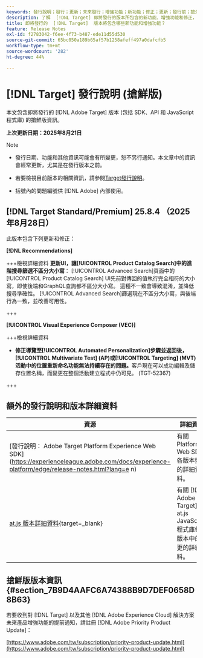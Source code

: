 ```yaml
---
keywords: 發行說明；發行；更新；未來發行；增強功能；新功能；修正；更新；發行前；搶先使用
description: 了解  [!DNL Target] 即將發行的版本所包含的新功能、增強功能和修正，其中包括 SDK、API 和 JavaScript 程式庫。
title: 即將發行的  [!DNL Target]  版本將包含哪些新功能和增強功能？
feature: Release Notes
exl-id: f2783042-f6ee-4f73-b487-ede11d55d530
source-git-commit: 65bc050a189b65af57b1258afeff497a0dafcfb5
workflow-type: tm+mt
source-wordcount: '282'
ht-degree: 44%

---
```


# [!DNL Target] 發行說明 (搶鮮版)

本文包含即將發行的 [!DNL Adobe Target] 版本 (包括 SDK、API 和 JavaScript 程式庫) 的搶鮮版資訊。

**上次更新日期：2025年8月21日**

>[!NOTE]
>
>* 發行日期、功能和其他資訊可能會有所變更，恕不另行通知。本文章中的資訊會經常更新，尤其是在發行版本之前。
>
>* 若要檢視目前版本的相關資訊，請參閱[Target發行說明](release-notes.md)。
>
>* 括號內的問題編號供 [!DNL Adobe] 內部使用。

## [!DNL Target Standard/Premium] 25.8.4 （2025年8月28日）

此版本包含下列更新和修正：

**[!DNL Recommendations]**

+++檢視詳細資料
**更新UI，讓[!UICONTROL Product Catalog Search]中的進階搜尋篩選不區分大小寫**： [!UICONTROL Advanced Search]頁面中的[!UICONTROL Product Catalog Search] UI先前對傳回的值執行完全相符的大小寫，即使後端和GraphQL查詢都不區分大小寫。 這種不一致會導致混淆，並降低搜尋準確性。 [!UICONTROL Advanced Search]篩選現在不區分大小寫，與後端行為一致，並改善可用性。

+++

**[!UICONTROL Visual Experience Composer (VEC)]**

+++檢視詳細資料
* **修正導覽至[!UICONTROL Automated Personalization]步驟並返回後，[!UICONTROL Multivariate Test] (AP)或[!UICONTROL Targeting] (MVT)活動中的位置重新命名功能無法持續存在的問題。**&#x200B;客戶現在可以成功編輯及儲存位置名稱，而變更在整個活動建立程式中仍可見。 (TGT-52367)

+++

## 額外的發行說明和版本詳細資料

| 資源 | 詳細資料 |
|--- |--- |
| [發行說明： Adobe Target Platform Experience Web SDK]&#x200B;(https://experienceleague.adobe.com/docs/experience-platform/edge/release-notes.html?lang=e n) | 有關 Platform Web SDK 各版本變更的詳細資料。 |
| [at.js 版本詳細資料](https://experienceleague.adobe.com/docs/target-dev/developer/client-side/at-js-implementation/target-atjs-versions.html?lang=zh-Hant){target=_blank} | 有關 [!DNL Adobe Target] at.js JavaScript 程式庫每個版本中的變更的詳細資料。 |

## 搶鮮版版本資訊 {#section_7B9D4AAFC6A74388B9D7DEF0658D8B63}

若要收到對 [!DNL Target] 以及其他 [!DNL Adobe Experience Cloud] 解決方案未來產品增強功能的提前通知，請註冊 [!DNL Adobe Priority Product Update]：

[https://www.adobe.com/tw/subscription/priority-product-update.html](https://www.adobe.com/tw/subscription/priority-product-update.html)
